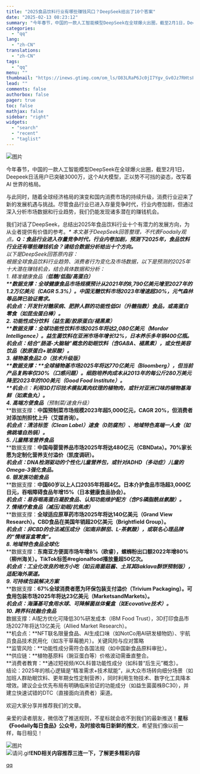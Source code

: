 ```yaml
---
title: "2025食品饮料行业有哪些赚钱风口？DeepSeek给出了10个答案"
date: "2025-02-13 08:23:12"
summary: "今年春节，中国的一款人工智能模型DeepSeek在全球爆火出圈，截至2月1日，Deepeek日活用户..."
categories:
  - "qq"
lang:
  - "zh-CN"
translations:
  - "zh-CN"
tags:
  - "qq"
menu: ""
thumbnail: "https://inews.gtimg.com/om_ls/O83LRaP6Jc0jI7Ygv_Gv0Jz7RHtsPseiYbBuuNfj-mHgAAA_640360/0"
lead: ""
comments: false
authorbox: false
pager: true
toc: false
mathjax: false
sidebar: "right"
widgets:
  - "search"
  - "recent"
  - "taglist"
---
```


![图片](https://inews.gtimg.com/om_bt/Omzg70xKVzGRrNdT7d7gW-xpY41nucjVShriWrmMfZJCEAA/1000)

  


今年春节，中国的一款人工智能模型DeepSeek在全球爆火出圈，截至2月1日，Deepeek日活用户已突破3000万，这个AI大模型，正以势不可挡的姿态，改写着 AI 世界的格局。

  


与此同时，随着全球经济格局的演变和国内消费市场的持续升级，消费行业迎来了新的发展机遇与挑战。尽管食品行业已进入存量竞争时代，行业内卷加剧，但通过深入分析市场数据和行业趋势，我们仍能发现诸多潜在的赚钱机会。

  
我们对话了DeepSeek，总结出2025年食品饮料行业十个有潜力的发展方向，为从业者提供有价值的参考。*\* 本文基于DeepSeek回答整理，不代表Foodaily观点。****Q：食品行业进入存量竞争时代，行业内卷加剧，预测下2025年，食品饮料行业还有哪些赚钱机会？请结合数据分析给出十个方向。***  
*以下是DeepSeek回答原内容：*  
根据全球食品饮料行业趋势、消费者行为变化及市场数据，以下是预测的2025年十大潜在赚钱机会，结合具体数据和分析：  
***1. 精准健康食品（******低糖/低脂/高蛋白）***  
**数据支撑：**全球健康食品市场规模预计从2021年的8,790亿美元增至2027年的1.2万亿美元（CAGR 5.3%）。中国无糖饮料市场2023年增速超30%，元气森林等品牌已验证需求。  
**机会点：**开发针对糖尿病、肥胖人群的功能性低GI（升糖指数）食品，或高蛋白零食（如昆虫蛋白棒）。  
***2. 功能性成分饮******料（益生菌/胶原蛋白/褪黑素）***  
**数据支撑：**全球功能性饮料市场2025年将达2,080亿美元（Mordor Intelligence）。益生菌饮料在亚洲市场年增长12%，日本养乐多年销400亿瓶。  
**机会点：**结合“肠道-大脑轴”概念的助眠饮料（含GABA、褪黑素），或女性美容饮品（胶原蛋白+玻尿酸）。  
***3. 植物基******食品2.0（技术升级版）***  
**数据支撑：**全球植物基市场2025年将达770亿美元（Bloomberg），但当前产品复购率仅30%（口感问题）。细胞培养肉成本从2013年的每公斤280万美元降至2023年的100美元（Good Food Institute）。  
**机会****点：**利用3D打印技术模拟真肉纹理的植物肉，或针对亚洲口味的植物基海鲜（如素鱼丸）。  
***4. 高端方便食品******（预制菜/速食升级）***  
**数据支撑：**中国预制菜市场规模2023年超5,000亿元，CAGR 20%，但消费者对添加剂担忧上升（艾媒咨询）。  
**机会点：**清洁标签（Clean Label）速食（0防腐剂）、地域特色高端一人食（如佛跳墙自热锅）。  
***5. 儿童精******准营养食品***  
**数据支撑：**中国母婴营养品市场2025年将达480亿元（CBNData）。70%家长愿为定制化营养支付溢价（凯度调研）。  
**机会点：**DNA检测驱动的个性化儿童营养包，或针对ADHD（多动症）儿童的Omega-3强化食品。  
***6. 银发族功能食******品***  
**数据支撑：**中国60岁以上人口2035年将超4亿。日本介护食品市场超3,000亿日元，吞咽障碍食品年增15%（日本健康食品协会）。  
**机会点：**易吞咽高蛋白凝胶食品、认知功能维护配方（含PS磷脂酰丝氨酸）。  
***7. 情绪疗愈食品（减压******/助眠/抗焦虑）***  
**数据支撑：**全球适应原草药市场2025年将达140亿美元（Grand View Research）。CBD食品在美国年销超20亿美元（Brightfield Group）。  
**机会点：**非CBD的合法减压成分（如南非醉茄、L-茶氨酸），或联名心理品牌的“情绪盲盒零食”。  
***8. 地域特色******食品全球化***  
**数据支撑：**东南亚方便面市场年增8%（欧睿），螺蛳粉出口额2022年增80%（柳州海关）。TikTok标签#regionalfood播放量超50亿次。  
**机会点：**工业化改良的地方小吃（如云南菌菇酱、土耳其Baklava酥饼预制版），适配海外渠道。  
***9. 可持续包装解******决方案***  
**数据支撑：**67%全球消费者愿为环保包装支付溢价（Trivium Packaging）。可食用包装市场2025年将达23亿美元（MarketsandMarkets）。  
**机会点：**海藻基可食用水球、可降解菌丝体餐盒（如Ecovative技术）。  
***10. 跨界科******技融合食品***  
数据支撑：AI配方优化可降低30%研发成本（IBM Food Trust），3D打印食品市场2027年将达13亿美元（Allied Market Research）。  
**机会点：**NFT联名限量食品、AI生成口味（如NotCo用AI研发植物奶）、宇航员食品技术民用化（如冻干草莓脆片）。关键风险与应对策略  
**监管风险：**功能性成分需符合各国法规（如中国新食品原料审批）。  
**供应链：**植物基原料（豌豆蛋白等）价格波动需垂直整合。  
**消费者教育：**通过短视频/KOL科普功能性成分（如科普“后生元”概念）。  
结论：2025年的核心逻辑是“精准需求+技术赋能”，从大众市场转向细分场景（如加班人群助眠饮料、更年期女性定制营养），同时利用生物技术、数字化工具降本增效。建议企业优先布局有明确临床验证的功能成分（如益生菌菌株BC30），并建立快速试错的DTC（直接面向消费者）渠道。

  


欢迎大家分享并推荐我们的文章。

亲爱的读者朋友，微信改了推送规则，不星标就会收不到我们的最新推送！****星标《Foodaily每日食品》公众号，及时接收每日新鲜的推文****，希望我们像以前一样，每日相见！

![图片](https://inews.gtimg.com/om_bt/GBxF_4CzduJKyQQzRzRTyye_v8XYtPu044YXiUuMUsIrsAA/0)  
![](https://inews.gtimg.com/om_bt/GFsWbgLxexb7s5vP7xRX2PGTviHS9Ca2UTXhVpztZrymwAA/0 "请问.gif")**END****相关内容推荐****三连一下，了解更多精彩内容**

[qq](https://new.qq.com/rain/a/20250213A01BZO00)
